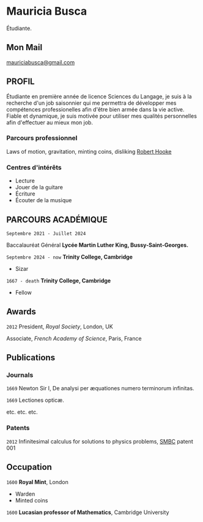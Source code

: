 # Mauricia Busca
Étudiante.
## Mon Mail
<label for="email">mauriciabusca@gmail.com</label>


## PROFIL

Étudiante en première année de licence Sciences du Langage, je suis à la recherche d'un job saisonnier qui me permettra de développer mes compétences professionelles afin d'être bien armée dans la vie active.
Fiable et dynamique, je suis motivée pour utiliser mes qualités personnelles afin d'effectuer au mieux mon job.

### Parcours professionnel

Laws of motion, gravitation, minting coins, disliking [Robert Hooke](http://en.wikipedia.org/wiki/Robert_Hooke)


### Centres d'intérêts

- Lecture
- Jouer de la guitare
- Écriture
- Écouter de la musique


## PARCOURS ACADÉMIQUE

`Septembre 2021 - Juillet 2024`

Baccalauréat Général
__Lycée Martin Luther King, Bussy-Saint-Georges.__


`Septembre 2024 - now`
__Trinity College, Cambridge__

- Sizar

`1667 - death`
__Trinity College, Cambridge__

- Fellow



## Awards

`2012`
President, *Royal Society*, London, UK

Associate, *French Academy of Science*, Paris, France



## Publications

<!-- A list is also available [online](http://scholar.google.co.uk/citations?user=LTOTl0YAAAAJ) -->

### Journals

`1669`
Newton Sir I, De analysi per æquationes numero terminorum infinitas. 

`1669`
Lectiones opticæ.

etc. etc. etc.

### Patents

`2012`
Infinitesimal calculus for solutions to physics problems, [SMBC](http://www.techdirt.com/articles/20121011/09312820678/if-patents-had-been-around-time-newton.shtml) patent 001


## Occupation

`1600`
__Royal Mint__, London

- Warden
- Minted coins

`1600`
__Lucasian professor of Mathematics__, Cambridge University



<!-- ### Footer

Last updated: May 2013 -->




